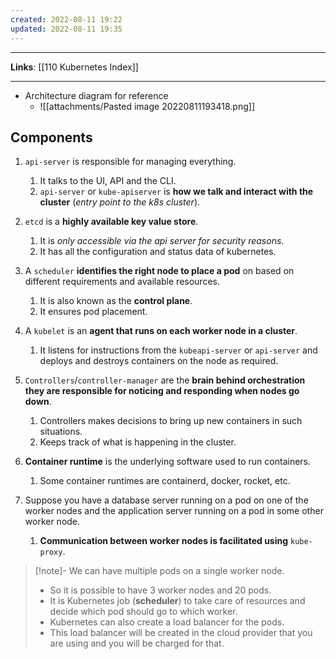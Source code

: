 ```yaml
---
created: 2022-08-11 19:22
updated: 2022-08-11 19:35
---
```

---
**Links**: [[110 Kubernetes Index]]

---
- Architecture diagram for reference
	- ![[attachments/Pasted image 20220811193418.png]]

## Components
1. `api-server` is responsible for managing everything. 
	1. It talks to the UI, API and the CLI.
	2. `api-server` or `kube-apiserver` is **how we talk and interact with the cluster** (*entry point to the k8s cluster*).

2. `etcd` is a **highly available key value store**. 
	1. It is *only accessible via the api server for security reasons*. 
	2. It has all the configuration and status data of kubernetes.

3. A `scheduler` **identifies the right node to place a pod** on based on different requirements and available resources. 
	1. It is also known as the **control plane**.
	2. It ensures pod placement.

4. A `kubelet` is an **agent that runs on each worker node in a cluster**. 
	1. It listens for instructions from the `kubeapi-server` or `api-server` and deploys and destroys containers on the node as required.

5. `Controllers`/`controller-manager` are the **brain behind orchestration they are responsible for noticing and responding when nodes go down**. 
	1. Controllers makes decisions to bring up new containers in such situations.
	2. Keeps track of what is happening in the cluster.

6. **Container runtime** is the underlying software used to run containers. 
	1. Some container runtimes are containerd, docker, rocket, etc.

7. Suppose you have a database server running on a pod on one of the worker nodes and the application server running on a pod in some other worker node. 
	1. **Communication between worker nodes is facilitated using** `kube-proxy`.

> [!note]- We can have multiple pods on a single worker node. 
> - So it is possible to have 3 worker nodes and 20 pods. 
> - It is Kubernetes job (**scheduler**) to take care of resources and decide which pod should go to which worker. 
> - Kubernetes can also create a load balancer for the pods. 
> - This load balancer will be created in the cloud provider that you are using and you will be charged for that.